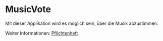 # MusicVote
Mit dieser Applikation wird es möglich sein, über die Musik abzustimmen. 

Weiter Informationen: [Pflichtenheft](docs/pflichtenheft.md)
